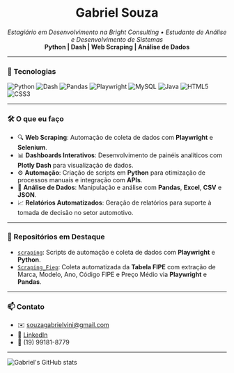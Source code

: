 <h1 align="center">Gabriel Souza</h1>
<p align="center">
  <em>Estagiário em Desenvolvimento na Bright Consulting • Estudante de Análise e Desenvolvimento de Sistemas</em><br>
  <strong>Python | Dash | Web Scraping | Análise de Dados</strong>
</p>

---

### 🚀 Tecnologias

![Python](https://img.shields.io/badge/Python-3670A0?style=for-the-badge&logo=python&logoColor=white)
![Dash](https://img.shields.io/badge/Plotly%20Dash-3E4E88?style=for-the-badge&logo=plotly&logoColor=white)
![Pandas](https://img.shields.io/badge/Pandas-150458?style=for-the-badge&logo=pandas&logoColor=white)
![Playwright](https://img.shields.io/badge/Playwright-45ba63?style=for-the-badge&logo=microsoft&logoColor=white)
![MySQL](https://img.shields.io/badge/MySQL-4479A1?style=for-the-badge&logo=mysql&logoColor=white)
![Java](https://img.shields.io/badge/Java-007396?style=for-the-badge&logo=java&logoColor=white)
![HTML5](https://img.shields.io/badge/HTML5-E34F26?style=for-the-badge&logo=html5&logoColor=white)
![CSS3](https://img.shields.io/badge/CSS3-1572B6?style=for-the-badge&logo=css3&logoColor=white)

---

### 🛠️ O que eu faço

- 🔍 **Web Scraping**: Automação de coleta de dados com **Playwright** e **Selenium**.
- 📊 **Dashboards Interativos**: Desenvolvimento de painéis analíticos com **Plotly Dash** para visualização de dados.
- ⚙️ **Automação**: Criação de scripts em **Python** para otimização de processos manuais e integração com **APIs**.
- 📂 **Análise de Dados**: Manipulação e análise com **Pandas**, **Excel**, **CSV** e **JSON**.
- 📈 **Relatórios Automatizados**: Geração de relatórios para suporte à tomada de decisão no setor automotivo.

---

### 📌 Repositórios em Destaque

- [`scraping`](https://github.com/GabrielBright/scraping): Scripts de automação e coleta de dados com **Playwright** e **Python**.  
- [`Scraping_Fiep`](https://github.com/GabrielBright/Scraping_Fiep): Coleta automatizada da **Tabela FIPE** com extração de Marca, Modelo, Ano, Código FIPE e Preço Médio via **Playwright** e **Pandas**.

---

### 📫 Contato

- ✉️ [souzagabrielvini@gmail.com](mailto:souzagabrielvini@gmail.com)  
- 🔗 [LinkedIn](https://www.linkedin.com/in/gabriel-souza-6750652a1)  
- 📱 (19) 99181-8779  

---

![Gabriel's GitHub stats](https://github-readme-stats.vercel.app/api?username=GabrielBright&show_icons=true&theme=github_dark)
